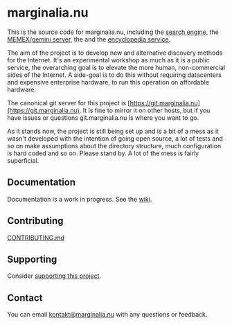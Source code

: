 # marginalia.nu

This is the source code for marginalia.nu, including the [search engine](https://search.marginalia.nu), 
the [MEMEX/gemini server](https://memex.marginalia.nu), the and the [encyclopedia service](https://encyclopedia.marginalia.nu). 

The aim of the project is to develop new and alternative discovery methods for the Internet. 
It's an experimental workshop as much as it is a public service, the overarching goal is to
elevate the more human, non-commercial sides of the Internet. A side-goal is to do this without
requiring datacenters and expensive enterprise hardware, to run this operation on affordable hardware.

The canonical git server for this project is [https://git.marginalia.nu](https://git.marginalia.nu).
It is fine to mirror it on other hosts, but if you have issues or questions
git.marginalia.nu is where you want to go.

As it stands now, the project is still being set up and is a bit of a mess as 
it wasn't developed with the intention of going open source, a lot of tests
and so on make assumptions about the directory structure, much configuration 
is hard coded and so on. Please stand by. A lot of the mess is fairly superficial.

## Documentation

Documentation is a work in progress. See the [wiki](https://git.marginalia.nu/marginalia/marginalia.nu/wiki).

## Contributing

[CONTRIBUTING.md](CONTRIBUTING.md)

## Supporting

Consider [supporting this project](https://memex.marginalia.nu/projects/edge/supporting.gmi).

## Contact

You can email <kontakt@marginalia.nu> with any questions or feedback.
